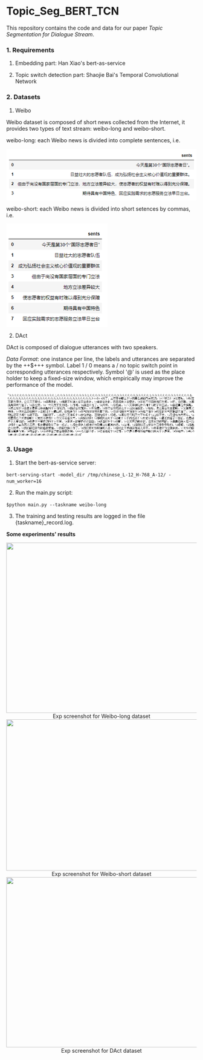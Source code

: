 # Topic_Seg_BERT_TCN
This repository contains the code and data for our paper *Topic Segmentation for Dialogue Stream*.

### 1. Requirements

1) Embedding part: Han Xiao's bert-as-service

2) Topic switch detection part: Shaojie Bai's Temporal Convolutional Network

### 2. Datasets

1) Weibo

Weibo dataset is composed of short news collected from the Internet, it provides two types of text stream: weibo-long and weibo-short.

weibo-long: each Weibo news is divided into complete sentences, i.e.

<img src="./imgs/weibo-long_example.png" align=center />

weibo-short: each Weibo news is divided into short setences by commas, i.e.

<img src="./imgs/weibo-short_example.png" align=center />

2) DAct

DAct is composed of dialogue utterances with two speakers.

*Data Format*: one instance per line, the labels and utterances are separated by the ++$+++ symbol. Label 1 / 0 means a / no topic switch point in corresponding utterances respectively. Symbol '@' is used as the place holder to keep a fixed-size window, which empirically may improve the performance of the model.

<img src="./imgs/dact_example.png" align=center />



### 3. Usage

1) Start the bert-as-service server:

```bert-serving-start -model_dir /tmp/chinese_L-12_H-768_A-12/ -num_worker=16```

2) Run the main.py script:

```$python main.py --taskname weibo-long```

3) The training and testing results are logged in the file {taskname}_record.log.



**Some experiments' results**

<img width="600" height="450" src="./imgs/weibo-long_result.png" align=center />

<center>Exp screenshot for Weibo-long dataset</center>

<img width="600" height="400" src="./imgs/weibo-short_result.png" align=center />

<center>Exp screenshot for Weibo-short dataset</center>

<img width="600" height="450" src="./imgs/dact_result.png" align=center />

<center> Exp screenshot for DAct dataset</center>